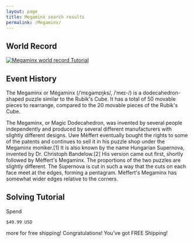 ```yaml
---
layout: page
title: Megaminx search results
permalink: /Megaminx/
---
```

## World Record
[![Megaminx world record Tutorial](https://img.youtube.com/vi/7HCD3oGFyEc/0.jpg)](https://www.youtube.com/watch?v=7HCD3oGFyEc)

## Event History


The Megaminx or Mégaminx (/ˈmɛɡəmɪŋks/, /ˈmeɪ-/) is a dodecahedron-shaped puzzle similar to the Rubik's Cube. It has a total of 50 movable pieces to rearrange, compared to the 20 movable pieces of the Rubik's Cube.

The Megaminx, or Magic Dodecahedron, was invented by several people independently and produced by several different manufacturers with slightly different designs. Uwe Mèffert eventually bought the rights to some of the patents and continues to sell it in his puzzle shop under the Megaminx moniker.[1] It is also known by the name Hungarian Supernova, invented by Dr. Christoph Bandelow.[2] His version came out first, shortly followed by Mèffert's Megaminx. The proportions of the two puzzles are slightly different. The Supernova is cut in such a way that the cuts on each face meet at the edges, forming a pentagram. Mèffert's Megaminx has somewhat wider edges relative to the corners.


## Solving Tutorial
Spend 

  
    $49.99 USD
  

 more for free shipping!
Congratulations! You've got FREE Shipping!


